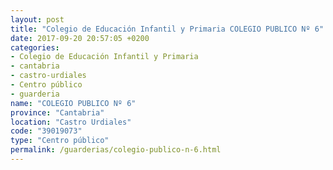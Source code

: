```yaml
---
layout: post
title: "Colegio de Educación Infantil y Primaria COLEGIO PUBLICO Nº 6"
date: 2017-09-20 20:57:05 +0200
categories:
- Colegio de Educación Infantil y Primaria
- cantabria
- castro-urdiales
- Centro público
- guarderia
name: "COLEGIO PUBLICO Nº 6"
province: "Cantabria"
location: "Castro Urdiales"
code: "39019073"
type: "Centro público"
permalink: /guarderias/colegio-publico-n-6.html
---
```

